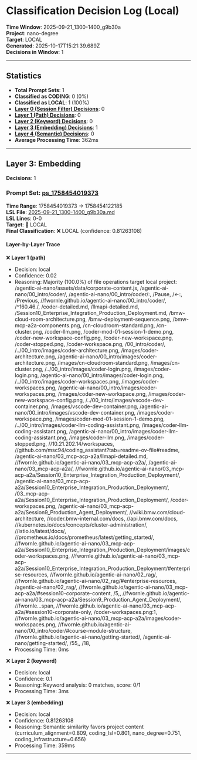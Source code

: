 # Classification Decision Log (Local)

**Time Window**: 2025-09-21_1300-1400_g9b30a<br>
**Project**: nano-degree<br>
**Target**: LOCAL<br>
**Generated**: 2025-10-17T15:21:39.689Z<br>
**Decisions in Window**: 1

---

## Statistics

- **Total Prompt Sets**: 1
- **Classified as CODING**: 0 (0%)
- **Classified as LOCAL**: 1 (100%)
- **[Layer 0 (Session Filter) Decisions](#layer-0-session-filter)**: 0
- **[Layer 1 (Path) Decisions](#layer-1-path)**: 0
- **[Layer 2 (Keyword) Decisions](#layer-2-keyword)**: 0
- **[Layer 3 (Embedding) Decisions](#layer-3-embedding)**: 1
- **[Layer 4 (Semantic) Decisions](#layer-4-semantic)**: 0
- **Average Processing Time**: 362ms

---

## Layer 3: Embedding

**Decisions**: 1

### Prompt Set: [ps_1758454019373](../../history/2025-09-21_1300-1400_g9b30a.md#ps_1758454019373)

**Time Range**: 1758454019373 → 1758454122185<br>
**LSL File**: [2025-09-21_1300-1400_g9b30a.md](../../history/2025-09-21_1300-1400_g9b30a.md#ps_1758454019373)<br>
**LSL Lines**: 0-0<br>
**Target**: 📍 LOCAL<br>
**Final Classification**: ❌ LOCAL (confidence: 0.81263108)

#### Layer-by-Layer Trace

❌ **Layer 1 (path)**
- Decision: local
- Confidence: 0.02
- Reasoning: Majority (100.0%) of file operations target local project: /agentic-ai-nano/assets/data/corporate-content.js, /agentic-ai-nano/00_intro/coder/, /agentic-ai-nano/00_intro/coder/:, /Pause, /←:, /Previous, //fwornle.github.io/agentic-ai-nano/00_intro/coder/, /^160\.46\./, /coder-detailed.md, /llmapi-detailed.md, /Session10_Enterprise_Integration_Production_Deployment.md, /bmw-cloud-room-architecture.png, /bmw-deployment-sequence.png, /bmw-mcp-a2a-components.png, /cn-cloudroom-standard.png, /cn-cluster.png, /coder-llm.png, /coder-mod-01-session-1-demo.png, /coder-new-workspace-config.png, /coder-new-workspace.png, /coder-stopped.png, /coder-workspace.png, /00_intro/coder/, /../00_intro/images/coder-architecture.png, /images/coder-architecture.png, /agentic-ai-nano/00_intro/images/coder-architecture.png, /images/cn-cloudroom-standard.png, /images/cn-cluster.png, /../00_intro/images/coder-login.png, /images/coder-login.png, /agentic-ai-nano/00_intro/images/coder-login.png, /../00_intro/images/coder-workspaces.png, /images/coder-workspaces.png, /agentic-ai-nano/00_intro/images/coder-workspaces.png, /images/coder-new-workspace.png, /images/coder-new-workspace-config.png, /../00_intro/images/vscode-dev-container.png, /images/vscode-dev-container.png, /agentic-ai-nano/00_intro/images/vscode-dev-container.png, /images/coder-workspace.png, /images/coder-mod-01-session-1-demo.png, /../00_intro/images/coder-llm-coding-assistant.png, /images/coder-llm-coding-assistant.png, /agentic-ai-nano/00_intro/images/coder-llm-coding-assistant.png, /images/coder-llm.png, /images/coder-stopped.png, //10.21.202.14/workspaces, //github.com/msc94/coding_assistant?tab=readme-ov-file#readme, /agentic-ai-nano/03_mcp-acp-a2a/llmapi-detailed.md, //fwornle.github.io/agentic-ai-nano/03_mcp-acp-a2a/, /agentic-ai-nano/03_mcp-acp-a2a/, //fwornle.github.io/agentic-ai-nano/03_mcp-acp-a2a/Session10_Enterprise_Integration_Production_Deployment/, /agentic-ai-nano/03_mcp-acp-a2a/Session10_Enterprise_Integration_Production_Deployment/, /03_mcp-acp-a2a/Session10_Enterprise_Integration_Production_Deployment/, /coder-workspaces.png, /agentic-ai-nano/03_mcp-acp-a2a/Session9_Production_Agent_Deployment/, //wiki.bmw.com/cloud-architecture, //coder.bmw-internal.com/docs, //api.bmw.com/docs, //kubernetes.io/docs/concepts/cluster-administration/, //istio.io/latest/docs/, //prometheus.io/docs/prometheus/latest/getting_started/, //fwornle.github.io/agentic-ai-nano/03_mcp-acp-a2a/Session10_Enterprise_Integration_Production_Deployment/images/coder-workspaces.png, //fwornle.github.io/agentic-ai-nano/03_mcp-acp-a2a/Session10_Enterprise_Integration_Production_Deployment/#enterprise-resources, //fwornle.github.io/agentic-ai-nano/02_rag/, //fwornle.github.io/agentic-ai-nano/02_rag/#enterprise-resources, /agentic-ai-nano/02_rag/, //fwornle.github.io/agentic-ai-nano/03_mcp-acp-a2a/#session10-corporate-content, /5,, //fwornle.github.io/agentic-ai-nano/03_mcp-acp-a2a/Session9_Production_Agent_Deployment/, //fwornle…span, //fwornle.github.io/agentic-ai-nano/03_mcp-acp-a2a/#session10-corporate-only, /coder-workspaces.png:1, //fwornle.github.io/agentic-ai-nano/03_mcp-acp-a2a/images/coder-workspaces.png, //fwornle.github.io/agentic-ai-nano/00_intro/coder/#course-module-structure, //fwornle.github.io/agentic-ai-nano/getting-started/, /agentic-ai-nano/getting-started/, /55,, /18,
- Processing Time: 0ms

❌ **Layer 2 (keyword)**
- Decision: local
- Confidence: 0.1
- Reasoning: Keyword analysis: 0 matches, score: 0/1
- Processing Time: 3ms

❌ **Layer 3 (embedding)**
- Decision: local
- Confidence: 0.81263108
- Reasoning: Semantic similarity favors project content (curriculum_alignment=0.809, coding_lsl=0.801, nano_degree=0.751, coding_infrastructure=0.656)
- Processing Time: 359ms

---

